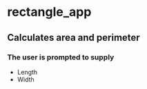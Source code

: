 # rectangle_app
## Calculates area and perimeter 
### The user is prompted to supply
- Length
- Width
